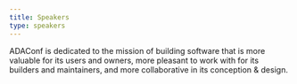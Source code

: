 ```yaml
---
title: Speakers
type: speakers
---
```


ADAConf is dedicated to the mission of building software that is more valuable for its users and owners, more pleasant to work with for its builders and maintainers, and more collaborative in its conception & design.